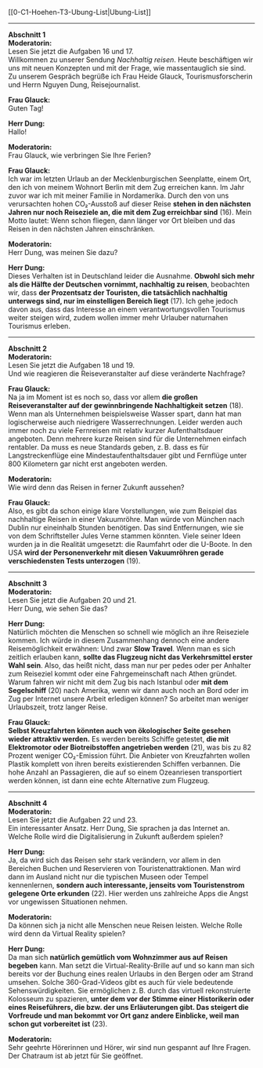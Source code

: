 [[0-C1-Hoehen-T3-Ubung-List|Ubung-List]]

---

**Abschnitt 1**  
**Moderatorin:**  
Lesen Sie jetzt die Aufgaben 16 und 17.  
Willkommen zu unserer Sendung *Nachhaltig reisen*. Heute beschäftigen wir uns mit neuen Konzepten und mit der Frage, wie massentauglich sie sind. Zu unserem Gespräch begrüße ich Frau Heide Glauck, Tourismusforscherin und Herrn Nguyen Dung, Reisejournalist.  

**Frau Glauck:**  
Guten Tag!  

**Herr Dung:**  
Hallo!  

**Moderatorin:**  
Frau Glauck, wie verbringen Sie Ihre Ferien?  

**Frau Glauck:**  
Ich war im letzten Urlaub an der Mecklenburgischen Seenplatte, einem Ort, den ich von meinem Wohnort Berlin mit dem Zug erreichen kann. Im Jahr zuvor war ich mit meiner Familie in Nordamerika. Durch den von uns verursachten hohen CO₂-Ausstoß auf dieser Reise **stehen in den nächsten Jahren nur noch Reiseziele an, die mit dem Zug erreichbar sind** (16). Mein Motto lautet: Wenn schon fliegen, dann länger vor Ort bleiben und das Reisen in den nächsten Jahren einschränken.  

**Moderatorin:**  
Herr Dung, was meinen Sie dazu?  

**Herr Dung:**  
Dieses Verhalten ist in Deutschland leider die Ausnahme. **Obwohl sich mehr als die Hälfte der Deutschen vornimmt, nachhaltig zu reisen**, beobachten wir, dass **der Prozentsatz der Touristen, die tatsächlich nachhaltig unterwegs sind, nur im einstelligen Bereich liegt** (17). Ich gehe jedoch davon aus, dass das Interesse an einem verantwortungsvollen Tourismus weiter steigen wird, zudem wollen immer mehr Urlauber naturnahen Tourismus erleben.  

---

**Abschnitt 2**  
**Moderatorin:**  
Lesen Sie jetzt die Aufgaben 18 und 19.  
Und wie reagieren die Reiseveranstalter auf diese veränderte Nachfrage?  

**Frau Glauck:**  
Na ja im Moment ist es noch so, dass vor allem **die großen Reiseveranstalter auf der gewinnbringende Nachhaltigkeit setzen** (18). Wenn man als Unternehmen beispielsweise Wasser spart, dann hat man logischerweise auch niedrigere Wasserrechnungen. Leider werden auch immer noch zu viele Fernreisen mit relativ kurzer Aufenthaltsdauer angeboten. Denn mehrere kurze Reisen sind für die Unternehmen einfach rentabler. Da muss es neue Standards geben, z. B. dass es für Langstreckenflüge eine Mindestaufenthaltsdauer gibt und Fernflüge unter 800 Kilometern gar nicht erst angeboten werden.  

**Moderatorin:**  
Wie wird denn das Reisen in ferner Zukunft aussehen?  

**Frau Glauck:**  
Also, es gibt da schon einige klare Vorstellungen, wie zum Beispiel das nachhaltige Reisen in einer Vakuumröhre. Man würde von München nach Dublin nur eineinhalb Stunden benötigen. Das sind Entfernungen, wie sie von dem Schriftsteller Jules Verne stammen könnten. Viele seiner Ideen wurden ja in die Realität umgesetzt: die Raumfahrt oder die U-Boote. In den USA **wird der Personenverkehr mit diesen Vakuumröhren gerade verschiedensten Tests unterzogen** (19).  

---

**Abschnitt 3**  
**Moderatorin:**  
Lesen Sie jetzt die Aufgaben 20 und 21.  
Herr Dung, wie sehen Sie das?  

**Herr Dung:**  
Natürlich möchten die Menschen so schnell wie möglich an ihre Reiseziele kommen. Ich würde in diesem Zusammenhang dennoch eine andere Reisemöglichkeit erwähnen: Und zwar **Slow Travel**. Wenn man es sich zeitlich erlauben kann, **sollte das Flugzeug nicht das Verkehrsmittel erster Wahl sein**. Also, das heißt nicht, dass man nur per pedes oder per Anhalter zum Reiseziel kommt oder eine Fahrgemeinschaft nach Athen gründet. Warum fahren wir nicht mit dem Zug bis nach Istanbul oder **mit dem Segelschiff** (20) nach Amerika, wenn wir dann auch noch an Bord oder im Zug per Internet unsere Arbeit erledigen können? So arbeitet man weniger Urlaubszeit, trotz langer Reise.  

**Frau Glauck:**  
**Selbst Kreuzfahrten könnten auch von ökologischer Seite gesehen wieder attraktiv werden.** Es werden bereits Schiffe getestet, **die mit Elektromotor oder Biotreibstoffen angetrieben werden** (21), was bis zu 82 Prozent weniger CO₂-Emission führt. Die Anbieter von Kreuzfahrten wollen Plastik komplett von ihren bereits existierenden Schiffen verbannen. Die hohe Anzahl an Passagieren, die auf so einem Ozeanriesen transportiert werden können, ist dann eine echte Alternative zum Flugzeug.  

---

**Abschnitt 4**  
**Moderatorin:**  
Lesen Sie jetzt die Aufgaben 22 und 23.  
Ein interessanter Ansatz. Herr Dung, Sie sprachen ja das Internet an. Welche Rolle wird die Digitalisierung in Zukunft außerdem spielen?  

**Herr Dung:**  
Ja, da wird sich das Reisen sehr stark verändern, vor allem in den Bereichen Buchen und Reservieren von Touristenattraktionen. Man wird dann im Ausland nicht nur die typischen Museen oder Tempel kennenlernen, **sondern auch interessante, jenseits vom Touristenstrom gelegene Orte erkunden** (22). Hier werden uns zahlreiche Apps die Angst vor ungewissen Situationen nehmen.  

**Moderatorin:**  
Da können sich ja nicht alle Menschen neue Reisen leisten. Welche Rolle wird denn da Virtual Reality spielen?  

**Herr Dung:**  
Da man sich **natürlich gemütlich vom Wohnzimmer aus auf Reisen begeben** kann. Man setzt die Virtual-Reality-Brille auf und so kann man sich bereits vor der Buchung eines realen Urlaubs in den Bergen oder am Strand umsehen. Solche 360-Grad-Videos gibt es auch für viele bedeutende Sehenswürdigkeiten. Sie ermöglichen z. B. durch das virtuell rekonstruierte Kolosseum zu spazieren, **unter dem vor der Stimme einer Historikerin oder eines Reiseführers, die bzw. der uns Erläuterungen gibt. Das steigert die Vorfreude und man bekommt vor Ort ganz andere Einblicke, weil man schon gut vorbereitet ist** (23).  

**Moderatorin:**  
Sehr geehrte Hörerinnen und Hörer, wir sind nun gespannt auf Ihre Fragen. Der Chatraum ist ab jetzt für Sie geöffnet.